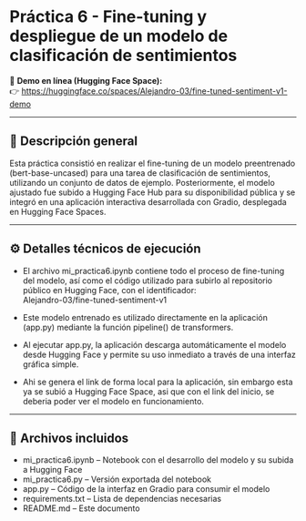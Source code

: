 # Práctica 6 - Fine-tuning y despliegue de un modelo de clasificación de sentimientos

🔗 **Demo en línea (Hugging Face Space):**  
👉 https://huggingface.co/spaces/Alejandro-03/fine-tuned-sentiment-v1-demo

---

## 📌 Descripción general

Esta práctica consistió en realizar el fine-tuning de un modelo preentrenado (bert-base-uncased) para una tarea de clasificación de sentimientos, utilizando un conjunto de datos de ejemplo. Posteriormente, el modelo ajustado fue subido a Hugging Face Hub para su disponibilidad pública y se integró en una aplicación interactiva desarrollada con Gradio, desplegada en Hugging Face Spaces.

---

## ⚙️ Detalles técnicos de ejecución

- El archivo mi_practica6.ipynb contiene todo el proceso de fine-tuning del modelo, así como el código utilizado para subirlo al repositorio público en Hugging Face, con el identificador:  
  Alejandro-03/fine-tuned-sentiment-v1

- Este modelo entrenado es utilizado directamente en la aplicación (app.py) mediante la función pipeline() de transformers.

- Al ejecutar app.py, la aplicación descarga automáticamente el modelo desde Hugging Face y permite su uso inmediato a través de una interfaz gráfica simple.

- Ahi se genera el link de forma local para la aplicación, sin embargo esta ya se subió a Hugging Face Space, asi que con el link del inicio, se deberia poder ver el modelo en funcionamiento.
---

## 📂 Archivos incluidos

- mi_practica6.ipynb – Notebook con el desarrollo del modelo y su subida a Hugging Face  
- mi_practica6.py – Versión exportada del notebook  
- app.py – Código de la interfaz en Gradio para consumir el modelo  
- requirements.txt – Lista de dependencias necesarias  
- README.md – Este documento  
